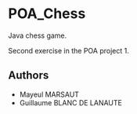 # POA_Chess

Java chess game.

Second exercise in the POA project 1.

## Authors
- Mayeul MARSAUT
- Guillaume BLANC DE LANAUTE
